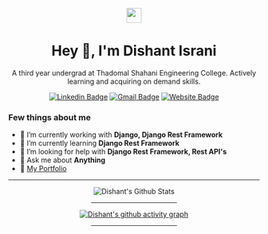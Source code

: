 <p align="center"><img height="30" src="https://forthebadge.com/images/badges/its-not-a-lie-if-you-believe-it.svg"/></p>
<h1 align="center">Hey 👋, I'm Dishant Israni</h1>
<p align="center">A third year undergrad at Thadomal Shahani Engineering College. Actively learning and acquiring on demand skills.</p>

<div align="center">

[![Linkedin Badge](https://img.shields.io/badge/-DishantIsrani-blue?style=flat-square&logo=Linkedin&logoColor=white&link=https://www.linkedin.com/in/DishantIsrani/)](https://www.linkedin.com/in/dishantisrani/)
[![Gmail Badge](https://img.shields.io/badge/-isranidishant14@gmail.com-c14438?style=flat-square&logo=Gmail&logoColor=white&link=mailto:isranidishant14@gmail.com)](mailto:isranidishant14@gmail.com)
[![Website Badge](https://img.shields.io/badge/-Website-green?style=flat-square&logo=google-chrome&logoColor=white&link=https://dishantisrani.github.io/Dishant-Portfolio/)](https://dishantisrani.github.io/Dishant-Portfolio/)

</div>

### Few things about me

- 🔭 I’m currently working with <b>Django, Django Rest Framework</b>
- 🌱 I’m currently learning <b>Django Rest Framework</b>
- 🤔 I’m looking for help with <b>Django Rest Framework, Rest API's</b>
- 💬 Ask me about <b>Anything</b>
- 🔭 [My Portfolio](https://dishantisrani.github.io/Dishant-Portfolio/)
<hr>


<div align="center">
  
![Dishant's Github Stats](https://github-readme-stats.vercel.app/api?username=DishantIsrani&show_icons=true&theme=Gradient)


<div align="center"><hr width=34%></div>

[![Dishant's github activity graph](https://activity-graph.herokuapp.com/graph?username=DishantIsrani&theme=xcode)](https://git.io/DishantIsrani)

<div align="center"><hr width=34%></div>

</div>